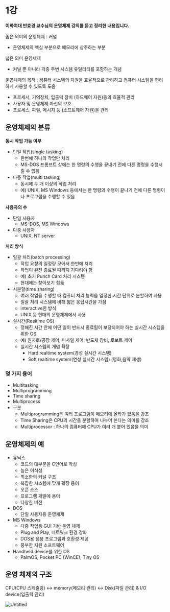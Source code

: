 # 1강

**이화여대 반효경 교수님의 운영체제 강의를 듣고 정리한 내용입니다.**

좁은 의미의 운영체제 : 커널

- 운영체제의 핵심 부분으로 메모리에 상주하는 부분

넓은 의미 운영체제

- 커널 뿐 아니라 각종 주변 시스템 유틸리티를 포함하는 개념

운영체제의 목적 : 컴퓨터 시스템의 자원을 효율적으로 관리하고 컴퓨터 시스템을 편리하게 사용할 수 있도록 도움

- 프로세서, 기억장치, 입출력 장치 (하드웨어 자원)등의 효율적 관리
- 사용자 및 운영체제 자신의 보호
- 프로세스, 파일, 메시지 등 (소프트웨어 자원)을 관리

## 운영체제의 분류

**동시 작업 가능 여부**

- 단일 작업(single tasking)
    - 한번에 하나의 작업만 처리
    - MS-DOS 프롬프트 상에는 한 명령의 수행을 끝내기 전에 다른 명령을 수행시킬 수 없음
- 다중 작업(multi tasking)
    - 동시에 두 개 이상의 작업 처리
    - 예) UNIX, MS Windows 등에서는 한 명령의 수행이 끝나기 전에 다른 명령이나 프로그램을 수행할 수 있음

**사용자의 수**

- 단일 사용자
    - MS-DOS, MS Windows
- 다중 사용자
    - UNIX, NT server

**처리 방식**

- 일괄 처리(batch processing)
    - 작업 요청의 일정량 모아서 한번에 처리
    - 작업이 완전 종료될 때까지 기다려야 함
    - 예) 초기 Punch Card 처리 시스템
    - 현대에는 찾아보기 힘듦
- 시분할(time sharing)
    - 여러 작업을 수행할 때 컴퓨터 처리 능력을 일정한 시간 단위로 분할하여 사용
    - 일괄 처리 시스템에 비해 짧은 응답시간을 가짐
    - interactive한 방식
    - UNIX 등 현대의 운영체제에서 사용
- 실시간(Realtime OS)
    - 정해진 시간 안에 어떤 일이 반드시 종료됨이 보장되어야 하는 실시간 시스템을 위한 OS
    - 예) 원자로/공장 제어, 미사일 제어, 반도체 장비, 로보트 제어
    - 실시간 시스템의 개념 확장
        - Hard realtime system(경성 실시간 시스템)
        - Soft realtime system(연성 실시간 시스템) (영화,음악 재생)

### 몇 가지 용어

- Multitasking
- Multiprogramming
- Time sharing
- Multiprocess
- 구분
    - Multiprogramming은 여러 프로그램이 메모리에 올라가 있음을 강조
    - Time Sharing은 CPU의 시간을 분할하여 나누어 쓴다는 의미를 강조
    - Multiprocessor : 하나의 컴퓨터에 CPU가 여러 개 붙어 있음을 의미

## 운영체제의 예

- 유닉스
    - 코드의 대부분을 C언어로 작성
    - 높은 이식성
    - 최소한의 커널 구조
    - 복잡한 시스템에 맞게 확장 용이
    - 오픈 소스
    - 프로그램 개발에 용이
    - 다양한 버전
- DOS
    - 단일 사용자용 운영체제
- MS Windows
    - 다중 작업용 GUI 기반 운영 체제
    - Plug and Play, 네트워크 환경 강화
    - DOS용 응용 프로그램과 호환성 제공
    - 풍부한 지원 소프트웨어
- Handheld device를 위한 OS
    - PalmOS, Pocket PC (WinCE), Tiny OS

## 운영 체제의 구조

CPU(CPU 스케줄링) ↔ memory(메모리 관리) ↔ Disk(파일 관리) & I/O device(입출력 관리)

![Untitled](https://user-images.githubusercontent.com/33615669/199058243-9b018fbc-d7a5-4fe0-bc50-efa2a60d8580.png)
